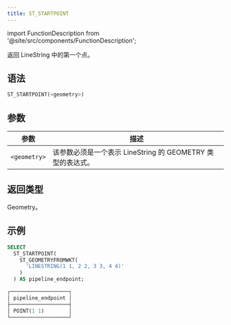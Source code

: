 ```yaml
---
title: ST_STARTPOINT
---
```

import FunctionDescription from '@site/src/components/FunctionDescription';

<FunctionDescription description="引入或更新版本：v1.2.458"/>

返回 LineString 中的第一个点。

## 语法

```sql
ST_STARTPOINT(<geometry>)
```

## 参数

| 参数         | 描述                                                                       |
|--------------|-----------------------------------------------------------------------------------|
| `<geometry>` | 该参数必须是一个表示 LineString 的 GEOMETRY 类型的表达式。 |

## 返回类型

Geometry。

## 示例

```sql
SELECT
  ST_STARTPOINT(
    ST_GEOMETRYFROMWKT(
      'LINESTRING(1 1, 2 2, 3 3, 4 4)'
    )
  ) AS pipeline_endpoint;

┌───────────────────┐
│ pipeline_endpoint │
├───────────────────┤
│ POINT(1 1)        │
└───────────────────┘
```